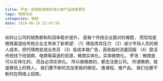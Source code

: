 ```yaml
---
title: 罗浩：网商和微商实体化做产品效果更好
tags: 微商创业
categories: 微商
date: 2018-06-16 22:43:50
---
```


如何让公司的销售额和利润率稳步提升，
是每个传统企业面对的难题，
而恰恰是微商渠道给传统企业主带来了新希望:
（1）降低库存压力
（2）减少市场人员的用人成本，把代理商变成业务员
（3）低成本做广告，高收益的流量回报
（4）盘活传统线下经销商、电商等渠道的资源，微商实体化，实体微商化。
罗浩：微商是可以实体化的，
而且必须实体化。
所以做微商的，都去注册公司。
所谓微商，就是微信上的商人。
我们要不断的去加老板的微信， 推课程，推产品。
我们也要不断的在网络上招商。